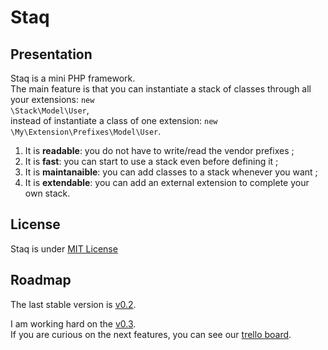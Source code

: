 Staq
======

Presentation
--------
Staq is a mini PHP framework.<br>
The main feature is that you can instantiate a stack of classes through all your extensions: <code>new \Stack\Model\User</code>,<br>
instead of instantiate a class of one extension: <code>new \My\Extension\Prefixes\Model\User</code>.

1. It is **readable**: you do not have to write/read the vendor prefixes ;
2. It is **fast**: you can start to use a stack even before defining it ;
3. It is **maintanaible**: you can add classes to a stack whenever you want ;
4. It is **extendable**: you can add an external extension to complete your own stack.


License
--------
Staq is under [MIT License](http://opensource.org/licenses/MIT)


Roadmap
--------
The last stable version is [v0.2](https://github.com/Pixel418/Staq/tree/v0.2).

I am working hard on the [v0.3](https://github.com/Pixel418/Staq/tree/v0.3). <br>
If you are curious on the next features, you can see our [trello board](https://trello.com/board/staq/50de3fe18942735c620000a9).
